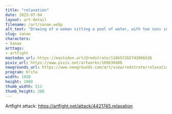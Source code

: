 ```yaml
---
title: "relaxation"
date: 2023-07-04
layout: art-detail
filename: /art/sanae.webp
alt_text: "Drawing of a woman sitting a pool of water, with two suns in the background covered by clouds. She has long, purplish hair and a long tail. She has a dark purple outfit, with lots of pink ribbons, knots decorating it.  "
slug: sanae
characters:
- Sanae
arttags:
- artfight
mastodon_url: https://mastodon.art/@redstrate/110657265743066536
pixiv_url: https://www.pixiv.net/artworks/109630406
newgrounds_url: https://www.newgrounds.com/art/view/redstrate/relaxation
program: Krita
width: 1920
height: 1080
thumb_width: 512
thumb_height: 288
---
```

Artfight attack: https://artfight.net/attack/4421745.relaxation
